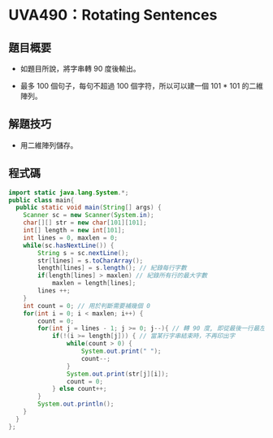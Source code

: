 # UVA490：Rotating Sentences

## 題目概要

- 如題目所說，將字串轉 90 度後輸出。

- 最多 100 個句子，每句不超過 100 個字符，所以可以建一個 101 * 101 的二維陣列。

## 解題技巧

- 用二維陣列儲存。

## 程式碼

```java
import static java.lang.System.*;
public class main{
  public static void main(String[] args) {
  	Scanner sc = new Scanner(System.in);
	char[][] str = new char[101][101];
	int[] length = new int[101];
	int lines = 0, maxlen = 0;
	while(sc.hasNextLine()) {
		String s = sc.nextLine();
		str[lines] = s.toCharArray();
		length[lines] = s.length(); // 紀錄每行字數
		if(length[lines] > maxlen) // 紀錄所有行的最大字數
			maxlen = length[lines];
		lines ++;
	}
	int count = 0; // 用於判斷需要補幾個 0
	for(int i = 0; i < maxlen; i++) {
		count = 0;
		for(int j = lines - 1; j >= 0; j--){ // 轉 90 度, 即從最後一行最左邊, 往上一行輸出, 由下至上, 由左至
			if(!(i >= length[j])) { // 當某行字串結束時，不再印出字
				while(count > 0) {
					System.out.print(" ");
					count--;
				}
				System.out.print(str[j][i]);
				count = 0;
			} else count++;
		}
		System.out.println();
	}
  }
};
```
